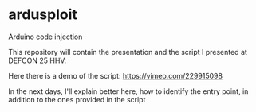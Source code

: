 # ardusploit
Arduino code injection

This repository will contain the presentation and the script I presented at DEFCON 25 HHV.

Here there is a demo of the script: https://vimeo.com/229915098

In the next days, I'll explain better here, how to identify the entry point, in addition to the ones provided in the script
